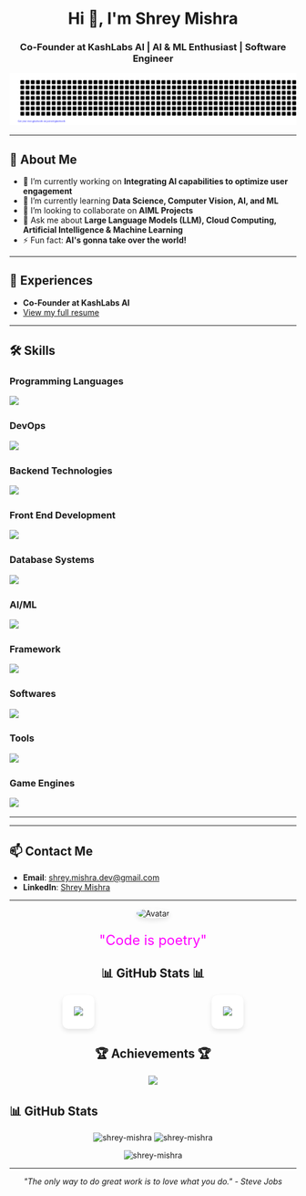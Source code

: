 <h1 align="center">Hi 👋, I'm Shrey Mishra</h1>
<h3 align="center">Co-Founder at KashLabs AI | AI & ML Enthusiast | Software Engineer</h3>

![gitartwork](gitartwork.svg)

---

## 🚀 About Me
- 🔭 I’m currently working on **Integrating AI capabilities to optimize user engagement**
- 🌱 I’m currently learning **Data Science, Computer Vision, AI, and ML**
- 👯 I’m looking to collaborate on **AIML Projects**
- 💬 Ask me about **Large Language Models (LLM), Cloud Computing, Artificial Intelligence & Machine Learning**
- ⚡ Fun fact: **AI's gonna take over the world!**

---

## 📄 Experiences
- **Co-Founder at KashLabs AI**  
- [View my full resume](https://drive.google.com/file/d/14O4oVN6HEjzotuLcE1KcLe0Q0DglqXHf/view?usp=sharing)

---

## 🛠️ Skills

### Programming Languages
<img src="https://skillicons.dev/icons?i=python,java,javascript,c,cpp" />

### DevOps
<img src="https://skillicons.dev/icons?i=aws,azure,gcp,bash,docker" />

### Backend Technologies
<img src="https://skillicons.dev/icons?i=nodejs,nginx,flask,firebase" />

### Front End Development
<img src="https://skillicons.dev/icons?i=html,css,bootstrap,react" />

### Database Systems
<img src="https://skillicons.dev/icons?i=mongodb,mysql" />

### AI/ML
<img src="https://skillicons.dev/icons?i=tensorflow,pytorch,opencv,scikitlearn" />

### Framework
<img src="https://skillicons.dev/icons?i=django" />

### Softwares
<img src="https://skillicons.dev/icons?i=illustrator,photoshop,postman" />

### Tools
<img src="https://skillicons.dev/icons?i=fastapi,git,github,pycharm,eclipse,vscode,ubuntu" />

### Game Engines
<img src="https://skillicons.dev/icons?i=unreal" />

---



---

## 📫 Contact Me
- **Email**: [shrey.mishra.dev@gmail.com](mailto:shrey.mishra.dev@gmail.com)  
- **LinkedIn**: [Shrey Mishra](https://linkedin.com/in/-shrey-mishra)

---
<!-- Avatar -->
<p align="center">
  <img src="your-avatar.png" alt="Avatar" style="border-radius: 50%; width: 150px; height: 150px; box-shadow: 0 4px 8px rgba(0,0,0,0.1);" />
</p>

<!-- Tagline -->
<p align="center" style="font-size: 24px; color: #ff00ff;">"Code is poetry"</p>

<!-- Stats Section -->
<h2 align="center">📊 GitHub Stats 📊</h2>
<div style="display: flex; justify-content: space-around; gap: 20px;">
  <div style="background-color: #ffffff; padding: 20px; border-radius: 10px; box-shadow: 0 4px 8px rgba(0,0,0,0.1);">
    <img src="https://github-readme-stats.vercel.app/api?username=yourusername&bg_color=deg,linear-gradient(90,%237928CA,%23FF0080)&text_color=ffffff&icon_color=ffffff&show_icons=true" />
  </div>
  <div style="background-color: #ffffff; padding: 20px; border-radius: 10px; box-shadow: 0 4px 8px rgba(0,0,0,0.1);">
    <img src="https://github-readme-stats.vercel.app/api/top-langs/?username=yourusername&layout=compact&theme=radical" />
  </div>
</div>

<!-- Trophies -->
<h2 align="center">🏆 Achievements 🏆</h2>
<p align="center">
  <img src="https://github-profile-trophy.vercel.app/?username=yourusername&theme=radical" />
</p>

## 📊 GitHub Stats
<p align="center">
  <img src="https://github-readme-stats.vercel.app/api/top-langs?username=shrey-mishra&show_icons=true&locale=en&layout=compact&theme=dracula" alt="shrey-mishra" />
  <img src="https://github-readme-stats.vercel.app/api?username=shrey-mishra&show_icons=true&locale=en&theme=dracula" alt="shrey-mishra" />
</p>
<p align="center">
  <img src="https://github-readme-streak-stats.herokuapp.com/?user=shrey-mishra&theme=dracula" alt="shrey-mishra" />
</p>

---

<p align="center"><em>"The only way to do great work is to love what you do." - Steve Jobs</em></p>
